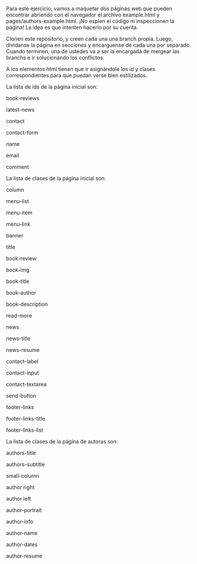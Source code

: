 Para este ejercicio, vamos a maquetar dos páginas web que pueden encontrar abriendo con el navegador el archivo example.html y pages/authors-example.html. ¡No espíen el código ni inspeccionen la página! La idea es que intenten hacerlo por su cuenta.

Clonen este repositorio, y creen cada una una branch propia. Luego, dividanse la página en secciones y encarguense de cada una por separado. Cuando terminen, una de ustedes va a ser la encargada de mergear las branchs e ir solucionando los conflictos.

A los elementos html tienen que ir asignándole los id y clases correspondientes para que puedan verse bien estilizados. 

La lista de ids de la página inicial son:

book-reviews

latest-news

contact

contact-form

name

email

comment

La lista de clases de la página inicial son:

column

menu-list

menu-item

menu-link

banner

title

book-review

book-img

book-title

book-author

book-description

read-more

news

news-title

news-resume

contact-label

contact-input

contact-textarea

send-button

footer-links

footer-links-title

footer-links-list


La lista de clases de la página de autoras son:

authors-title

authors-subtitle

small-column

author right

author left

author-portrait

author-info

author-name

author-dates

author-resume
